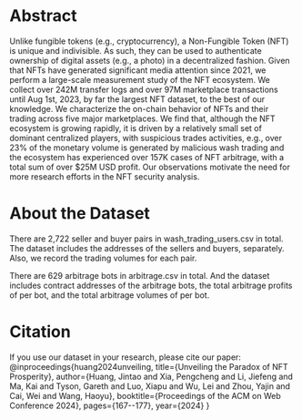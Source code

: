 # Abstract

Unlike fungible tokens (e.g., cryptocurrency), a Non-Fungible Token (NFT) is unique and indivisible. As such, they can be used to authenticate ownership of digital assets (e.g., a photo) in a decentralized fashion. Given that NFTs have generated significant media attention since 2021, we perform a large-scale measurement study of the NFT ecosystem. We collect over 242M transfer logs and over 97M marketplace transactions until Aug 1st, 2023, by far the largest NFT dataset, to the best of our knowledge.  We characterize the on-chain behavior of NFTs and their trading across five major marketplaces. We find that, although the NFT ecosystem is growing rapidly, it is driven by a relatively small set of dominant centralized players, with suspicious trades activities, e.g., over 23\% of the monetary volume is generated by malicious wash trading and the ecosystem has experienced over 157K cases of NFT arbitrage, with a total sum of over \$25M USD profit. Our observations motivate the need for more research efforts in the NFT security analysis.

# About the Dataset

There are 2,722 seller and buyer pairs in wash_trading_users.csv in total. The dataset includes the addresses of the sellers and buyers, separately. Also, we record the trading volumes for each pair.

There are 629 arbitrage bots in arbitrage.csv in total. And the dataset includes contract addresses of the arbitrage bots, the total arbitrage profits of per bot, and the total arbitrage volumes of per bot. 

# Citation

If you use our dataset in your research, please cite our paper: 
@inproceedings{huang2024unveiling,
  title={Unveiling the Paradox of NFT Prosperity},
  author={Huang, Jintao and Xia, Pengcheng and Li, Jiefeng and Ma, Kai and Tyson, Gareth and Luo, Xiapu and Wu, Lei and Zhou, Yajin and Cai, Wei and Wang, Haoyu},
  booktitle={Proceedings of the ACM on Web Conference 2024},
  pages={167--177},
  year={2024}
}
